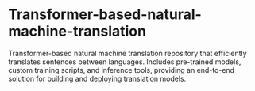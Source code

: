 # Transformer-based-natural-machine-translation
Transformer-based natural machine translation repository that efficiently translates sentences between languages. Includes pre-trained models, custom training scripts, and inference tools, providing an end-to-end solution for building and deploying translation models.
